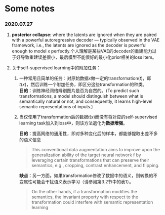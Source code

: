 <script type="text/x-mathjax-config">
  MathJax.Hub.Config({
    tex2jax: {
      inlineMath: [ ['$','$'], ["\\(","\\)"] ],
      processEscapes: true
    }
  });
</script>

<script src="https://cdn.mathjax.org/mathjax/latest/MathJax.js?config=TeX-AMS-MML_HTMLorMML" type="text/javascript"></script>

# Some notes

### 2020.07.27

1. **posterior collapse**: where the latents are ignored when they are paired with a powerful autoregressive decoder — typically observed in the VAE framework, i.e., the latents are ignored as the decoder is powerful enough to model x perfectly.个人理解是某些VAE的decoder的重建能力过于好导致重建误差很小，最后模型不能很好的最小化prior相关的loss item。

2. 关于self-supervised learning中的附加任务：
    1. 一种常用且简单的任务：对原始数据$x$做一定的transformation($t$)，即$t(x)$，然后训练一个附加任务，即区分这些transformation的种类。    
        **目的**：训练神经网络辨别图片是否为自然的。(To predict such transformations, a model should distinguish between what is semantically natural or not, and consequently, it
        learns high-level semantic representations of inputs.)
    2. 当仅使用了transformation后的数据$t(x)$而没有将对应的self-supervised learning task加入到loss中，则该方法退化为**数据增强**。
        
        **目的**：提高网络的通用性，即对多种变化后的样本，都能够提取出差不多的语义信息
        
        > This conventional data augmentation aims to improve upon
        > the generalization ability of the target neural network f by
        > leveraging certain transformations that can preserve their semantics,
        > e.g., cropping, contrast enhancement, and flipping.
        
        **缺点**：另一方面，如果transformation修改了数据中的语义，则转换的不变属性可能会干扰语义表示学习（请参阅第3.2节中的表1）。
        
        > On the other hands, if a transformation modifies the semantics,
        > the invariant property with respect to the transformation
        > could interfere with semantic representation learning
